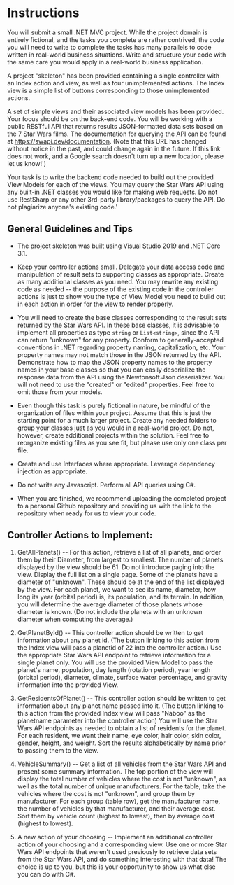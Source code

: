# Instructions
You will submit a small .NET MVC project. While the project domain is entirely fictional, and the tasks you complete are rather contrived, the code you will need to write to complete the tasks has many parallels to code written in real-world business situations. Write and structure your code with the same care you would apply in a real-world business application.

A project "skeleton" has been provided containing a single controller with an Index action and view, as well as four unimplemented actions. The Index view is a simple list of buttons corresponding to those unimplemented actions.

A set of simple views and their associated view models has been provided. Your focus should be on the back-end code. You will be working with a public RESTful API that returns results JSON-formatted data sets based on the 7 Star Wars films. The documentation for querying the API can be found at https://swapi.dev/documentation. (Note that this URL has changed without notice in the past, and could change again in the future. If this link does not work, and a Google search doesn't turn up a new location, please let us know!')

Your task is to write the backend code needed to build out the provided View Models for each of the views. You may query the Star Wars API using any built-in .NET classes you would like for making web requests. Do not use RestSharp or any other 3rd-party library/packages to query the API. Do not plagiarize anyone's existing code.'

General Guidelines and Tips
---------------------------
* The project skeleton was built using Visual Studio 2019 and .NET Core 3.1.  

* Keep your controller actions small. Delegate your data access code and manipulation of result sets to supporting classes as appropriate. Create as many additional classes as you need. You may rewrite any existing code as needed -- the purpose of the existing code in the controller actions is just to show you the type of View Model you need to build out in each action in order for the view to render properly.

* You will need to create the base classes corresponding to the result sets returned by the Star Wars API. In these base classes, it is advisable to implement all properties as type `string` or `List<string>`, since the API can return "unknown" for any property. Conform to generally-accepted conventions in .NET regarding property naming, capitalization, etc. Your property names may not match those in the JSON returned by the API. Demonstrate how to map the JSON property names to the property names in your base classes so that you can easily deserialize the response data from the API using the Newtonsoft.Json deserializer. You will not need to use the "created" or "edited" properties. Feel free to omit those from your models.

* Even though this task is purely fictional in nature, be mindful of the organization of files within your project. Assume that this is just the starting point for a much larger project. Create any needed folders to group your classes just as you would in a real-world project. Do not, however, create additional projects within the solution. Feel free to reorganize existing files as you see fit, but please use only one class per file.

* Create and use Interfaces where appropriate. Leverage dependency injection as appropriate.

* Do not write any Javascript. Perform all API queries using C#.

* When you are finished, we recommend uploading the completed project to a personal Github repository and providing us with the link to the repository when ready for us to view your code.

Controller Actions to Implement:
--------------------------------
1) GetAllPlanets()
   -- For this action, retrieve a list of all planets, and order them by their Diameter, from largest to smallest. The number of planets displayed by the view should be 61. Do not introduce paging into the view. Display the full list on a single page. Some of the planets have a diameter of "unknown". These should be at the end of the list displayed by the view. For each planet, we want to see its name, diameter, how long its year (orbital period) is, its population, and its terrain. In addition, you will determine the average diameter of those planets whose diameter is known. (Do not include the planets with an unknown diameter when computing the average.)
   
2) GetPlanetById()
   -- This controller action should be written to get information about any planet id. (The button linking to this action from the Index view will pass a planetid of 22 into the controller action.) Use the appropriate Star Wars API endpoint to retrieve information for a single planet only. You will use the provided View Model to pass the planet's name, population, day length (rotation period), year length (orbital period), diameter, climate, surface water percentage, and gravity information into the provided View.
   
3) GetResidentsOfPlanet()
   -- This controller action should be written to get information about any planet name passed into it. (The button linking to this action from the provided Index view will pass "Naboo" as the planetname parameter into the controller action) You will use the Star Wars API endpoints as needed to obtain a list of residents for the planet. For each resident, we want their name, eye color, hair color, skin color, gender, height, and weight. Sort the results alphabetically by name prior to passing them to the view.
   
4) VehicleSummary()
   -- Get a list of all vehicles from the Star Wars API and present some summary information. The top portion of the view will display the total number of vehicles where the cost is not "unknown", as well as the total number of unique manufacturers. For the table, take the vehicles where the cost is not "unknown", and group them by manufacturer. For each group (table row), get the manufacturer name, the number of vehicles by that manufacturer, and their average cost. Sort them by vehicle count (highest to lowest), then by average cost (highest to lowest). 

5) A new action of your choosing
   -- Implement an additional controller action of your choosing and a corresponding view. Use one or more Star Wars API endpoints that weren't used previously to retrieve data sets from the Star Wars API, and do something interesting with that data! The choice is up to you, but this is your opportunity to show us what else you can do with C#. 
